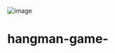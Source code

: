 ![image](https://github.com/user-attachments/assets/47c39759-ccb3-4487-86ba-68c5579baf2c)
# hangman-game-
